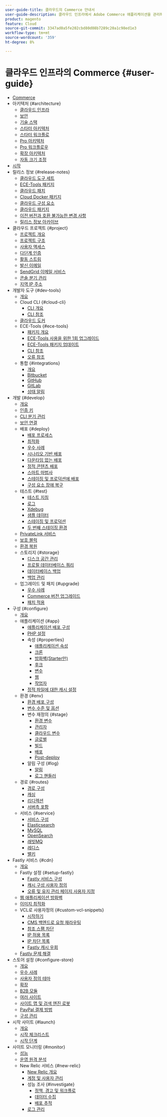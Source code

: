 ```yaml
---
user-guide-title: 클라우드의 Commerce 안내서
user-guide-description: 클라우드 인프라에서 Adobe Commerce 애플리케이션을 관리하는 방법에 대해 알아봅니다.
product: magento
feature: Cloud
source-git-commit: 3347ad0a5fe202cbd80d08b7289c20a1c98ed1e3
workflow-type: tm+mt
source-wordcount: '359'
ht-degree: 8%

---
```



# 클라우드 인프라의 Commerce {#user-guide}

+ [Commerce](overview.md)
+ 아키텍처 {#architecture}
   + [클라우드 인프라](architecture/cloud-architecture.md)
   + [보안](architecture/security.md)
   + [기술 스택](architecture/tech-stack.md)
   + [스타터 아키텍처](architecture/starter-architecture.md)
   + [스타터 워크플로](architecture/starter-develop-deploy-workflow.md)
   + [Pro 아키텍처](architecture/pro-architecture.md)
   + [Pro 워크플로우](architecture/pro-develop-deploy-workflow.md)
   + [확장 아키텍처](architecture/scaled-architecture.md)
   + [자동 크기 조정](architecture/autoscaling.md)
+ [시작](https://experienceleague.adobe.com/docs/commerce-on-cloud/start/overview.html?lang=ko)
+ 릴리스 정보 {#release-notes}
   + [클라우드 도구 세트](release-notes/cloud-tools-suite.md)
   + [ECE-Tools 패키지](release-notes/ece-tools-package.md)
   + [클라우드 패치](release-notes/cloud-patches.md)
   + [Cloud Docker 패키지](release-notes/cloud-docker.md)
   + [클라우드 구성 요소](release-notes/cloud-components.md)
   + [클라우드 패키지](release-notes/cloud-packages.md)
   + [이전 버전과 호환 불가능한 변경 사항](release-notes/backward-incompatible-changes.md)
   + [릴리스 정보 아카이브](release-notes/cloud-release-archive.md)
+ 클라우드 프로젝트 {#project}
   + [프로젝트 개요](project/overview.md)
   + [프로젝트 구조](project/file-structure.md)
   + [사용자 액세스](project/user-access.md)
   + [다단계 인증](project/multi-factor-authentication.md)
   + [활동 스트림](project/activity-stream.md)
   + [발신 이메일](project/outgoing-emails.md)
   + [SendGrid 이메일 서비스](project/sendgrid.md)
   + [콘솔 분기 관리](project/console-branches.md)
   + [지역 IP 주소](project/regional-ip-addresses.md)
+ 개발자 도구 {#dev-tools}
   + [개요](dev-tools/overview.md)
   + Cloud CLI {#cloud-cli}
      + [CLI 개요](dev-tools/cloud-cli-overview.md)
      + [CLI 참조](dev-tools/cloud-cli-reference.md)
   + [클라우드 도커](dev-tools/cloud-docker.md)
   + ECE-Tools {#ece-tools}
      + [패키지 개요](dev-tools/package-overview.md)
      + [ECE-Tools 사용을 위한 1회 업그레이드](dev-tools/install-package.md)
      + [ECE-Tools 패키지 업데이트](dev-tools/update-package.md)
      + [CLI 참조](dev-tools/ece-tools-cli-reference.md)
      + [오류 참조](dev-tools/error-reference.md)
   + 통합 {#integrations}
      + [개요](integrations/overview.md)
      + [Bitbucket](integrations/bitbucket.md)
      + [GitHub](integrations/github.md)
      + [GitLab](integrations/gitlab.md)
      + [상태 알림](integrations/health-notifications.md)
+ 개발 {#develop}
   + [개요](development/overview.md)
   + [인증 키](development/authentication-keys.md)
   + [CLI 분기 관리](development/cli-branches.md)
   + [보안 연결](development/secure-connections.md)
   + 배포 {#deploy}
      + [배포 프로세스](deploy/process.md)
      + [최적화](deploy/optimization.md)
      + [우수 사례](deploy/best-practices.md)
      + [시나리오 기반 배포](deploy/scenario-based.md)
      + [다운타임 없는 배포](deploy/reduce-downtime.md)
      + [정적 콘텐츠 배포](deploy/static-content.md)
      + [스마트 마법사](deploy/smart-wizards.md)
      + [스테이징 및 프로덕션에 배포](deploy/staging-production.md)
      + [구성 요소 장애 복구](deploy/recover-failed-deployment.md)
   + 테스트 {#test}
      + [테스트 지침](test/guidance.md)
      + [로그](test/log-locations.md)
      + [Xdebug](test/debug.md)
      + [샘플 데이터](test/sample-data.md)
      + [스테이징 및 프로덕션](test/staging-and-production.md)
      + [두 번째 스테이징 환경](test/second-staging.md)
   + [PrivateLink 서비스](development/privatelink-service.md)
   + [보호 블럭](development/protective-block.md)
   + [환경 복원](development/restore-environment.md)
   + 스토리지 {#storage}
      + [디스크 공간 관리](storage/manage-disk-space.md)
      + [프로필 데이터베이스 쿼리](storage/profile-database-queries.md)
      + [데이터베이스 백업](storage/database-dump.md)
      + [백업 관리](storage/snapshots.md)
   + 업그레이드 및 패치 {#upgrade}
      + [우수 사례](development/best-practices.md)
      + [Commerce 버전 업그레이드](development/commerce-version.md)
      + [패치 적용](development/apply-patches.md)
+ 구성 {#configure}
   + [개요](environment/overview.md)
   + 애플리케이션 {#app}
      + [애플리케이션 배포 구성](application/configure-app-yaml.md)
      + [PHP 설정](application/php-settings.md)
      + 속성 {#properties}
         + [애플리케이션 속성](application/properties.md)
         + [크론](application/crons-property.md)
         + [방화벽(Starter만)](application/firewall-property.md)
         + [후크](application/hooks-property.md)
         + [변수](application/variables-property.md)
         + [웹](application/web-property.md)
         + [작업자](application/workers-property.md)
      + [정적 파일에 대한 캐시 설정](application/set-cache.md)
   + 환경 {#env}
      + [환경 배포 구성](environment/configure-env-yaml.md)
      + [변수 수준 및 옵션](environment/variable-levels.md)
      + 변수 재정의 {#stage}
         + [환경 변수](environment/variables-intro.md)
         + [관리자](environment/variables-admin.md)
         + [클라우드 변수](environment/variables-cloud.md)
         + [글로벌](environment/variables-global.md)
         + [빌드](environment/variables-build.md)
         + [배포](environment/variables-deploy.md)
         + [Post-deploy](environment/variables-post-deploy.md)
      + 알림 구성 {#log}
         + [알림](environment/set-up-notifications.md)
         + [로그 핸들러](environment/log-handlers.md)
   + 경로 {#routes}
      + [경로 구성](routes/routes-yaml.md)
      + [캐싱](routes/caching.md)
      + [리디렉션](routes/redirects.md)
      + [서버측 포함](routes/server-side-includes.md)
   + 서비스 {#service}
      + [서비스 구성](services/services-yaml.md)
      + [Elasticsearch](services/elasticsearch.md)
      + [MySQL](services/mysql.md)
      + [OpenSearch](services/opensearch.md)
      + [래빗MQ](services/rabbitmq.md)
      + [레디스](services/redis.md)
      + [밸키](services/valkey.md)
+ Fastly 서비스 {#cdn}
   + [개요](cdn/fastly.md)
   + Fastly 설정 {#setup-fastly}
      + [Fastly 서비스 구성](cdn/fastly-configuration.md)
      + [캐시 구성 사용자 정의](cdn/fastly-custom-cache-configuration.md)
      + [오류 및 유지 관리 페이지 사용자 지정](cdn/fastly-custom-response.md)
   + [웹 애플리케이션 방화벽](cdn/fastly-waf-service.md)
   + [이미지 최적화](cdn/fastly-image-optimization.md)
   + VCL로 사용자정의 {#custom-vcl-snippets}
      + [시작하기](cdn/fastly-vcl-custom-snippets.md)
      + [CMS 백엔드로 요청 재라우팅](cdn/fastly-vcl-wordpress.md)
      + [참조 스팸 차단](cdn/fastly-vcl-badreferer.md)
      + [IP 허용 목록](cdn/fastly-vcl-allowlist.md)
      + [IP 차단 목록](cdn/fastly-vcl-blocking.md)
      + [Fastly 캐시 우회](cdn/fastly-vcl-bypass-to-origin.md)
   + [Fastly 문제 해결](cdn/fastly-troubleshooting.md)
+ 스토어 설정 {#configure-store}
   + [개요](store/overview.md)
   + [우수 사례](store/best-practices.md)
   + [사용자 정의 테마](store/custom-theme.md)
   + [확장](store/extensions.md)
   + [B2B 모듈](store/b2b-module.md)
   + [여러 사이트](store/multiple-sites.md)
   + [사이트 맵 및 검색 엔진 로봇](store/robots-sitemap.md)
   + [PayPal 결제 방법](store/paypal.md)
   + [구성 관리](store/store-settings.md)
+ 시작 사이트 {#launch}
   + [개요](launch/overview.md)
   + [시작 체크리스트](launch/checklist.md)
   + [시작 단계](launch/steps.md)
+ 사이트 모니터링 {#monitor}
   + [성능](monitor/performance.md)
   + [운영 원격 분석](monitor/operational-telemetry.md)
   + New Relic 서비스 {#new-relic}
      + [New Relic 개요](monitor/new-relic-service.md)
      + [계정 및 사용자 관리](monitor/account-management.md)
      + 성능 조사 {#investigate}
         + [정책, 경고 및 워크플로](monitor/investigate-performance.md)
         + [데이터 수집](monitor/ingest-data.md)
         + [배포 추적](monitor/track-deployments.md)
      + [로그 관리](monitor/log-management.md)
